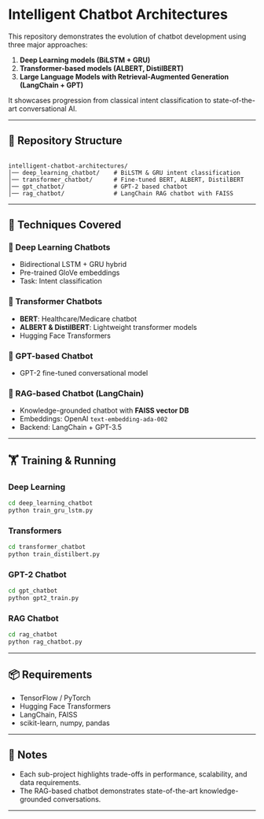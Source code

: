 # Intelligent Chatbot Architectures

This repository demonstrates the evolution of chatbot development using three major approaches:
1. **Deep Learning models (BiLSTM + GRU)**  
2. **Transformer-based models (ALBERT, DistilBERT)**  
3. **Large Language Models with Retrieval-Augmented Generation (LangChain + GPT)**  

It showcases progression from classical intent classification to state-of-the-art conversational AI.

---

## 📂 Repository Structure
```

intelligent-chatbot-architectures/
│── deep_learning_chatbot/    # BiLSTM & GRU intent classification
│── transformer_chatbot/      # Fine-tuned BERT, ALBERT, DistilBERT
│── gpt_chatbot/              # GPT-2 based chatbot
│── rag_chatbot/              # LangChain RAG chatbot with FAISS

````

---

## 🚀 Techniques Covered

### 🔹 Deep Learning Chatbots  
- Bidirectional LSTM + GRU hybrid  
- Pre-trained GloVe embeddings  
- Task: Intent classification  

### 🔹 Transformer Chatbots  
- **BERT**: Healthcare/Medicare chatbot  
- **ALBERT & DistilBERT**: Lightweight transformer models  
- Hugging Face Transformers  

### 🔹 GPT-based Chatbot  
- GPT-2 fine-tuned conversational model  

### 🔹 RAG-based Chatbot (LangChain)  
- Knowledge-grounded chatbot with **FAISS vector DB**  
- Embeddings: OpenAI `text-embedding-ada-002`  
- Backend: LangChain + GPT-3.5  

---



## 🏋️ Training & Running

### Deep Learning

```bash
cd deep_learning_chatbot
python train_gru_lstm.py
```

### Transformers

```bash
cd transformer_chatbot
python train_distilbert.py
```

### GPT-2 Chatbot

```bash
cd gpt_chatbot
python gpt2_train.py
```

### RAG Chatbot

```bash
cd rag_chatbot
python rag_chatbot.py
```

---

## 📦 Requirements

* TensorFlow / PyTorch
* Hugging Face Transformers
* LangChain, FAISS
* scikit-learn, numpy, pandas

---

## 📌 Notes

* Each sub-project highlights trade-offs in performance, scalability, and data requirements.
* The RAG-based chatbot demonstrates state-of-the-art knowledge-grounded conversations.

---
